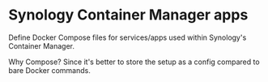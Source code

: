# Synology Container Manager apps

Define Docker Compose files for services/apps used within Synology's Container Manager.

Why Compose? Since it's better to store the setup as a config compared to bare Docker commands.
